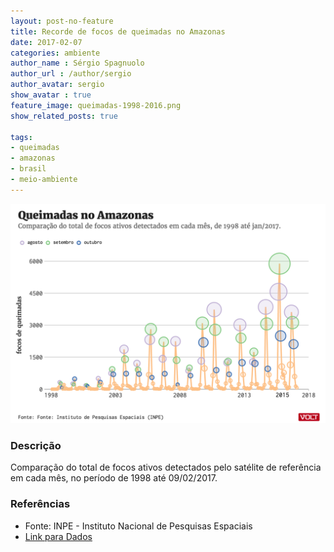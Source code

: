 ```yaml
---
layout: post-no-feature
title: Recorde de focos de queimadas no Amazonas
date: 2017-02-07
categories: ambiente
author_name : Sérgio Spagnuolo
author_url : /author/sergio
author_avatar: sergio
show_avatar : true
feature_image: queimadas-1998-2016.png
show_related_posts: true

tags:
- queimadas
- amazonas
- brasil
- meio-ambiente
---
```



![Grafico registros gov.br](/graf/queimadas-1998-2016.png)

### Descrição
Comparação do total de focos ativos detectados pelo satélite de referência em cada mês, no período de 1998 até 09/02/2017.

### Referências
* Fonte: INPE - Instituto Nacional de Pesquisas Espaciais
* [Link para Dados](https://queimadas.dgi.inpe.br/queimadas/estatistica_estados)
